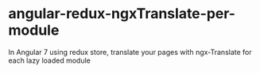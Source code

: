# angular-redux-ngxTranslate-per-module
In Angular 7 using redux store, translate your pages with ngx-Translate for each lazy loaded module
